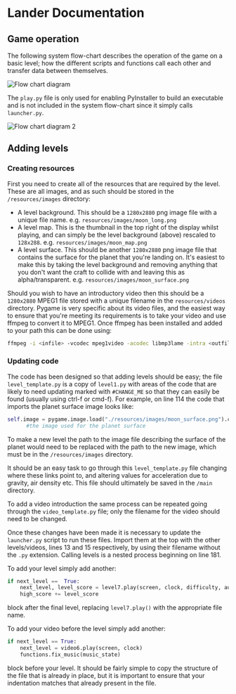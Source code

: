# Lander Documentation

## Game operation

The following system flow-chart describes the operation of the game on a basic
level; how the different scripts and functions call each other and transfer
data between themselves.

![Flow chart diagram](https://lh3.googleusercontent.com/Brt920IhSKhfOq0ALzMpOdjWwzojpnOxAk6ZETkbvj9oKLR92X5Cm0twrk-qM_8t6-Moiv6MhbvkVqBAk-ACcwVjsmxQN137f6sykkID0ezsnvMF7EHRy-9qc6s7aATYyzP9qsOB77spZ8-_8_P1wInhHZ959kGK9xB4bYSSREITPYfTEkjwOMYOXaZTVC8u19QI4nvlcXN6hHXY_FWvt-f0Ae_CUn-QF69nuuZe9anT24rzzKVcbTw5uqedjXJ2EK0BML6czo6z4ic1E_d5_um3LdpRKE-A1alznFGuU9wd_qxKq5k4RBwVDQ7k_S4c451itgHFdLqFSU4FuiL-9kpt-2q3a113fie0XUnWuxaGYW9j9uXWvN8iucMbkPlIYMEWCEkhqEukA448m_EGkj6cgmkximFANt7fzndqnhUiXZXV2g_yG3aSY8W8wJP6n5b701MIN99OtyCekznl6DZN7UyyxrkGiDVfTVufhN2mBTzyvpDMmWt_h9DYt136va8dL8G9kTNQyLXOnGXZwCGtF5YJ1FyY8hk_HVjbXTfIyK4yqAVToqz0c-Ymhc-fGQP8e5uC=w3201-h1509)

The `play.py` file is only used for enabling PyInstaller to build an executable and is not included in the system flow-chart since it simply calls `launcher.py`.

![Flow chart diagram 2](https://lh6.googleusercontent.com/da7FiC2wBFCRxSYVaON4LQgCd7m0qQYBVwE1m4jovtTTEsctgcg4tuhf9tRSk1RgIY4wZ3MRvzIoMfs=w3201-h1509-rw)

## Adding levels
### Creating resources

First you need to create all of the resources that are required by the level. These are all images, and as such should be stored in the `/resources/images` directory:

- A level background. This should be a `1280x2880` png image file with a unique file name. e.g. `resources/images/moon_long.png`
- A level map. This is the thumbnail in the top right of the display whilst playing, and can simply be the level background (above) rescaled to `128x288`. e.g. `resources/images/moon_map.png`
- A level surface. This should be another `1280x2880` png image file that contains the surface for the planet that you're landing on. It's easiest to make this by taking the level background and removing anything that you don't want the craft to collide with and leaving this as alpha/transparent. e.g. `resources/images/moon_surface.png`

Should you wish to have an introductory video then this should be a `1280x2880` MPEG1 file stored with a unique filename in the `resources/videos` directory. Pygame is very specific about its video files, and the easiest way to ensure that you're meeting its requirements is to take your video and use ffmpeg to convert it to MPEG1. Once ffmpeg has been installed and added to your path this can be done using:

```bash
ffmpeg -i <infile> -vcodec mpeg1video -acodec libmp3lame -intra <outfile.mpg>
```

### Updating code

The code has been designed so that adding levels should be easy; the file `level_template.py` is a copy of `level1.py` with areas of the code that are likely to need updating marked with `#CHANGE_ME` so that they can easily be found (usually using ctrl-f or cmd-f). For example, on line 114 the code that imports the planet surface image looks like:

```python
self.image = pygame.image.load("./resources/images/moon_surface.png").convert_alpha() #CHANGE_ME
      #the image used for the planet surface
```

To make a new level the path to the image file describing the surface of the planet would need to be replaced with the path to the new image, which must be in the `/resources/images` directory.

It should be an easy task to go through this `level_template.py` file  changing where these links point to, and altering values for acceleration due to gravity, air density etc. This file should ultimately be saved in the `/main` directory.

To add a video introduction the same process can be repeated going through the `video_template.py` file; only the filename for the video should need to be changed.

Once these changes have been made it is necessary to update the `launcher.py` script to run these files. Import them at the top with  the other levels/videos, lines 13 and 15 respectively, by using their filename without the `.py` extension. Calling levels is a nested process beginning on line 181.

To add your level simply add another:

```python
if next_level ==  True:
    next_level, level_score = level7.play(screen, clock, difficulty, audio_state)
    high_score += level_score
```

block after the final level, replacing `level7.play()` with the appropriate file name.

To add your video before the level simply add another:

```python
if next_level == True:
    next_level = video6.play(screen, clock)
    functions.fix_music(music_state)
```

block before your level. It should be fairly simple to copy the structure of the file that is already in place, but it is important to ensure that your indentation matches that already present in the file.
